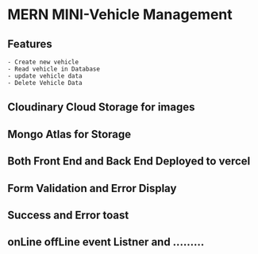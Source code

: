 # MERN MINI-Vehicle Management
  ## Features
    - Create new vehicle
    - Read vehicle in Database
    - update vehicle data
    - Delete Vehicle Data
  
  ## Cloudinary Cloud Storage for images
  ## Mongo Atlas for Storage
  ## Both Front End and Back End Deployed to vercel
  ## Form Validation and Error Display
  ## Success and Error toast
  ## onLine offLine event Listner  and .........
